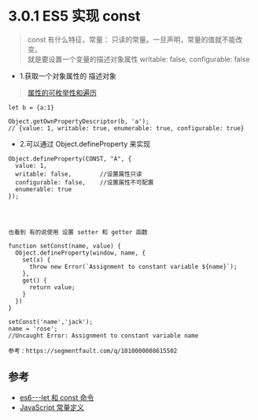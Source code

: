 # 3.0.1 ES5 实现 const

>const 有什么特征，常量： 只读的常量。一旦声明，常量的值就不能改变。  
就是要设置一个变量的描述对象属性 writable: false, configurable: false

- 1.获取一个对象属性的 描述对象
>[属性的可枚举性和遍历](http://es6.ruanyifeng.com/?search=%E9%80%97%E5%8F%B7&x=0&y=0#docs/object#%E5%B1%9E%E6%80%A7%E7%9A%84%E5%8F%AF%E6%9E%9A%E4%B8%BE%E6%80%A7%E5%92%8C%E9%81%8D%E5%8E%86)

```
let b = {a:1}

Object.getOwnPropertyDescriptor(b, 'a');
// {value: 1, writable: true, enumerable: true, configurable: true}

```

- 2.可以通过 Object.defineProperty 来实现


```
Object.defineProperty(CONST, "A", {
  value: 1,
  writable: false,        //设置属性只读
  configurable: false,    //设置属性不可配置
  enumerable: true
});




也看到 有的说使用 设置 setter 和 getter 函数

function setConst(name, value) {
  Object.defineProperty(window, name, {
    set(x) {
      throw new Error(`Assignment to constant variable ${name}`);
    },
    get() {
      return value;
    }
  })
}

setConst('name','jack');
name = 'rose';
//Uncaught Error: Assignment to constant variable name

参考：https://segmentfault.com/q/1010000008615502
```


## 参考
- [es6---let 和 const 命令](http://es6.ruanyifeng.com/?search=%E9%80%97%E5%8F%B7&x=0&y=0#docs/let)
- [JavaScript 常量定义](http://www.cnblogs.com/dong-xu/p/6239199.html)

